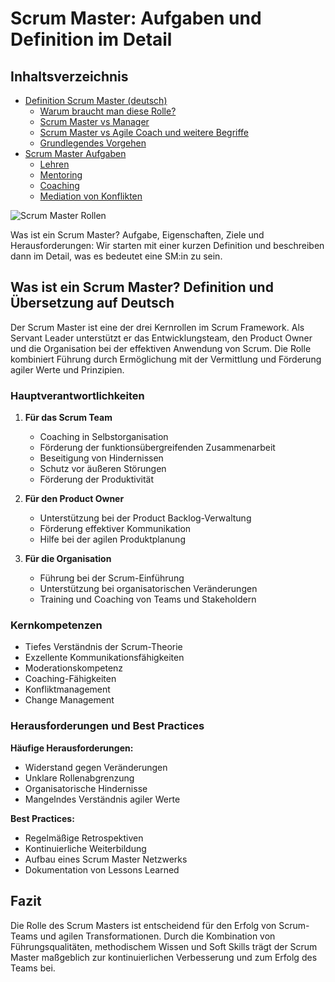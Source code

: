 # Scrum Master: Aufgaben und Definition im Detail


## Inhaltsverzeichnis

- [Definition Scrum Master (deutsch)](#definition-scrum-master-deutsch)
  - [Warum braucht man diese Rolle?](#warum-braucht-man-diese-rolle)
  - [Scrum Master vs Manager](#scrum-master-vs-manager)
  - [Scrum Master vs Agile Coach und weitere Begriffe](#scrum-master-vs-agile-coach-und-weitere-begriffe)
  - [Grundlegendes Vorgehen](#grundlegendes-vorgehen)
- [Scrum Master Aufgaben](#scrum-master-aufgaben)
  - [Lehren](#lehren)
  - [Mentoring](#mentoring)
  - [Coaching](#coaching)
  - [Mediation von Konflikten](#mediation-von-konflikten)

![Scrum Master Rollen](img/scrum-master-rollen.png)

Was ist ein Scrum Master? Aufgabe, Eigenschaften, Ziele und Herausforderungen: Wir starten mit einer kurzen Definition und beschreiben dann im Detail, was es bedeutet eine SM:in zu sein.

## Was ist ein Scrum Master? Definition und Übersetzung auf Deutsch

Der Scrum Master ist eine der drei Kernrollen im Scrum Framework. Als Servant Leader unterstützt er das Entwicklungsteam, den Product Owner und die Organisation bei der effektiven Anwendung von Scrum. Die Rolle kombiniert Führung durch Ermöglichung mit der Vermittlung und Förderung agiler Werte und Prinzipien.

### Hauptverantwortlichkeiten

1. **Für das Scrum Team**
   - Coaching in Selbstorganisation
   - Förderung der funktionsübergreifenden Zusammenarbeit
   - Beseitigung von Hindernissen
   - Schutz vor äußeren Störungen
   - Förderung der Produktivität

2. **Für den Product Owner**
   - Unterstützung bei der Product Backlog-Verwaltung
   - Förderung effektiver Kommunikation
   - Hilfe bei der agilen Produktplanung

3. **Für die Organisation**
   - Führung bei der Scrum-Einführung
   - Unterstützung bei organisatorischen Veränderungen
   - Training und Coaching von Teams und Stakeholdern

### Kernkompetenzen

- Tiefes Verständnis der Scrum-Theorie
- Exzellente Kommunikationsfähigkeiten
- Moderationskompetenz
- Coaching-Fähigkeiten
- Konfliktmanagement
- Change Management

### Herausforderungen und Best Practices

**Häufige Herausforderungen:**
- Widerstand gegen Veränderungen
- Unklare Rollenabgrenzung
- Organisatorische Hindernisse
- Mangelndes Verständnis agiler Werte

**Best Practices:**
- Regelmäßige Retrospektiven
- Kontinuierliche Weiterbildung
- Aufbau eines Scrum Master Netzwerks
- Dokumentation von Lessons Learned

## Fazit

Die Rolle des Scrum Masters ist entscheidend für den Erfolg von Scrum-Teams und agilen Transformationen. Durch die Kombination von Führungsqualitäten, methodischem Wissen und Soft Skills trägt der Scrum Master maßgeblich zur kontinuierlichen Verbesserung und zum Erfolg des Teams bei.
